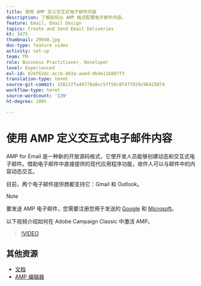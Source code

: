 ```yaml
---
title: 使用 AMP 定义交互式电子邮件内容
description: 了解如何以 AMP 格式配置电子邮件内容。
feature: Email, Email Design
topics: Create and Send Email Deliveries
kt: 3475
thumbnail: 29940.jpg
doc-type: feature video
activity: set-up
team: TM
role: Business Practitioner, Developer
level: Experienced
exl-id: 824f62dc-accb-4b3a-aaed-9b4e11b807f3
translation-type: tm+mt
source-git-commit: 15811ffa49770a8cc5ff59c8f477029c96425074
workflow-type: tm+mt
source-wordcount: '139'
ht-degree: 100%

---
```


# 使用 AMP 定义交互式电子邮件内容

AMP for Email 是一种新的开放源码格式，它使开发人员能够创建动态和交互式电子邮件。借助电子邮件中直接提供的现代应用程序功能，收件人可以与邮件中的内容动态交互。

目前，两个电子邮件提供商都支持它：Gmail 和 Outlook。

>[!NOTE]
>
>要发送 AMP 电子邮件，您需要注册您用于发送的 [Google](https://developers.google.com/gmail/ampemail/register) 和 [Microsoft](https://docs.microsoft.com/zh-Hans/outlook/amphtml/register-outlook)。

以下视频介绍如何在 Adobe Campaign Classic 中激活 AMP。

>[!VIDEO](https://video.tv.adobe.com/v/29940?quality=12&learn=on)

## 其他资源

* [文档](https://docs.adobe.com/content/help/zh-Hans/campaign-classic/using/sending-messages/sending-emails/defining-the-email-content.html)
* [AMP 编辑器](https://playground.amp.dev/)
